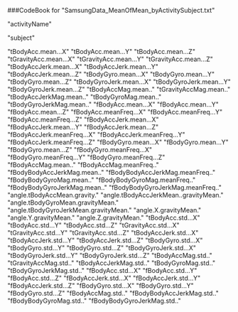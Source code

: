 ###CodeBook for "SamsungData_MeanOfMean_byActivitySubject.txt"

"activityName"

"subject"

"tBodyAcc.mean...X"
"tBodyAcc.mean...Y"
"tBodyAcc.mean...Z"
"tGravityAcc.mean...X"
"tGravityAcc.mean...Y"
"tGravityAcc.mean...Z"
"tBodyAccJerk.mean...X"
"tBodyAccJerk.mean...Y"
"tBodyAccJerk.mean...Z"
"tBodyGyro.mean...X"
"tBodyGyro.mean...Y"
"tBodyGyro.mean...Z"
"tBodyGyroJerk.mean...X"
"tBodyGyroJerk.mean...Y"
"tBodyGyroJerk.mean...Z"
"tBodyAccMag.mean.."
"tGravityAccMag.mean.."
"tBodyAccJerkMag.mean.."
"tBodyGyroMag.mean.."
"tBodyGyroJerkMag.mean.."
"fBodyAcc.mean...X"
"fBodyAcc.mean...Y"
"fBodyAcc.mean...Z"
"fBodyAcc.meanFreq...X"
"fBodyAcc.meanFreq...Y"
"fBodyAcc.meanFreq...Z"
"fBodyAccJerk.mean...X"
"fBodyAccJerk.mean...Y"
"fBodyAccJerk.mean...Z"
"fBodyAccJerk.meanFreq...X"
"fBodyAccJerk.meanFreq...Y"
"fBodyAccJerk.meanFreq...Z"
"fBodyGyro.mean...X"
"fBodyGyro.mean...Y"
"fBodyGyro.mean...Z"
"fBodyGyro.meanFreq...X"
"fBodyGyro.meanFreq...Y"
"fBodyGyro.meanFreq...Z"
"fBodyAccMag.mean.."
"fBodyAccMag.meanFreq.."
"fBodyBodyAccJerkMag.mean.."
"fBodyBodyAccJerkMag.meanFreq.."
"fBodyBodyGyroMag.mean.."
"fBodyBodyGyroMag.meanFreq.."
"fBodyBodyGyroJerkMag.mean.."
"fBodyBodyGyroJerkMag.meanFreq.."
"angle.tBodyAccMean.gravity."
"angle.tBodyAccJerkMean..gravityMean."
"angle.tBodyGyroMean.gravityMean."
"angle.tBodyGyroJerkMean.gravityMean."
"angle.X.gravityMean."
"angle.Y.gravityMean."
"angle.Z.gravityMean."
"tBodyAcc.std...X"
"tBodyAcc.std...Y"
"tBodyAcc.std...Z"
"tGravityAcc.std...X"
"tGravityAcc.std...Y"
"tGravityAcc.std...Z"
"tBodyAccJerk.std...X"
"tBodyAccJerk.std...Y"
"tBodyAccJerk.std...Z"
"tBodyGyro.std...X"
"tBodyGyro.std...Y"
"tBodyGyro.std...Z"
"tBodyGyroJerk.std...X"
"tBodyGyroJerk.std...Y"
"tBodyGyroJerk.std...Z"
"tBodyAccMag.std.."
"tGravityAccMag.std.."
"tBodyAccJerkMag.std.."
"tBodyGyroMag.std.."
"tBodyGyroJerkMag.std.."
"fBodyAcc.std...X"
"fBodyAcc.std...Y"
"fBodyAcc.std...Z"
"fBodyAccJerk.std...X"
"fBodyAccJerk.std...Y"
"fBodyAccJerk.std...Z"
"fBodyGyro.std...X"
"fBodyGyro.std...Y"
"fBodyGyro.std...Z"
"fBodyAccMag.std.."
"fBodyBodyAccJerkMag.std.."
"fBodyBodyGyroMag.std.."
"fBodyBodyGyroJerkMag.std.."